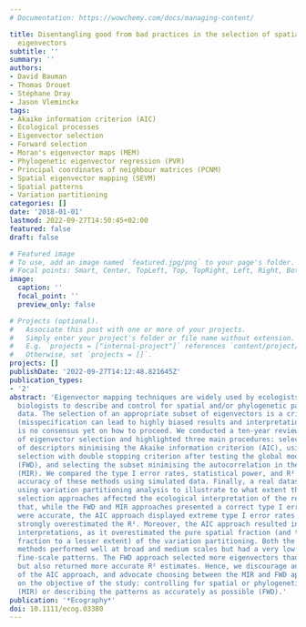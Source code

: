 ```yaml
---
# Documentation: https://wowchemy.com/docs/managing-content/

title: Disentangling good from bad practices in the selection of spatial or phylogenetic
  eigenvectors
subtitle: ''
summary: ''
authors:
- David Bauman
- Thomas Drouet
- Stéphane Dray
- Jason Vleminckx
tags:
- Akaike information criterion (AIC)
- Ecological processes
- Eigenvector selection
- Forward selection
- Moran's eigenvector maps (MEM)
- Phylogenetic eigenvector regression (PVR)
- Principal coordinates of neighbour matrices (PCNM)
- Spatial eigenvector mapping (SEVM)
- Spatial patterns
- Variation partitioning
categories: []
date: '2018-01-01'
lastmod: 2022-09-27T14:50:45+02:00
featured: false
draft: false

# Featured image
# To use, add an image named `featured.jpg/png` to your page's folder.
# Focal points: Smart, Center, TopLeft, Top, TopRight, Left, Right, BottomLeft, Bottom, BottomRight.
image:
  caption: ''
  focal_point: ''
  preview_only: false

# Projects (optional).
#   Associate this post with one or more of your projects.
#   Simply enter your project's folder or file name without extension.
#   E.g. `projects = ["internal-project"]` references `content/project/deep-learning/index.md`.
#   Otherwise, set `projects = []`.
projects: []
publishDate: '2022-09-27T14:12:48.821645Z'
publication_types:
- '2'
abstract: 'Eigenvector mapping techniques are widely used by ecologists and evolutionary
  biologists to describe and control for spatial and/or phylogenetic patterns in their
  data. The selection of an appropriate subset of eigenvectors is a critical step
  (misspecification can lead to highly biased results and interpretations), and there
  is no consensus yet on how to proceed. We conducted a ten‐year review of the practices
  of eigenvector selection and highlighted three main procedures: selecting the subset
  of descriptors minimising the Akaike information criterion (AIC), using a forward
  selection with double stopping criterion after testing the global model significance
  (FWD), and selecting the subset minimising the autocorrelation in the model residuals
  (MIR). We compared the type I error rates, statistical power, and R² estimation
  accuracy of these methods using simulated data. Finally, a real dataset was analysed
  using variation partitioning analysis to illustrate to what extent the different
  selection approaches affected the ecological interpretation of the results. We show
  that, while the FWD and MIR approaches presented a correct type I error rate and
  were accurate, the AIC approach displayed extreme type I error rates (100%), and
  strongly overestimated the R². Moreover, the AIC approach resulted in wrong ecological
  interpretations, as it overestimated the pure spatial fraction (and the joint spatial‐environmental
  fraction to a lesser extent) of the variation partitioning. Both the FWD and MIR
  methods performed well at broad and medium scales but had a very low power to detect
  fine‐scale patterns. The FWD approach selected more eigenvectors than the MIR approach
  but also returned more accurate R² estimates. Hence, we discourage any future use
  of the AIC approach, and advocate choosing between the MIR and FWD approaches depending
  on the objective of the study: controlling for spatial or phylogenetic autocorrelation
  (MIR) or describing the patterns as accurately as possible (FWD).'
publication: '*Ecography*'
doi: 10.1111/ecog.03380
---
```

